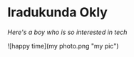 # Iradukunda Okly

_Here's a boy who is so interested in tech_

![happy time](my photo.png "my pic")

 